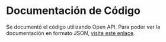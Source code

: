 # Documentación de Código

Se documentó el código utilizando Open API. Para poder ver la documentación en formato JSON, [visite este enlace](http://localhost:8080/v3/api-docs).

